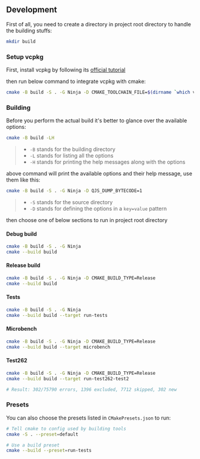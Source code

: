 ## Development

First of all, you need to create a directory in project root directory to handle the building stuffs:

```bash
mkdir build
```

### Setup vcpkg

First, install vcpkg by following its [official tutorial](https://vcpkg.io/en/getting-started.html)

then run below command to integrate vcpkg with cmake:

```bash
cmake -B build -S . -G Ninja -D CMAKE_TOOLCHAIN_FILE=$(dirname `which vcpkg`)/scripts/buildsystems/vcpkg.cmake
```

### Building

Before you perform the actual build it's better to glance over the available options:

```bash
cmake -B build -LH
```

> - `-B` stands for the building directory
> - `-L` stands for listing all the options
> - `-H` stands for printing the help messages along with the options

above command will print the available options and their help message, use them like this:

```bash
cmake -B build -S . -G Ninja -D QJS_DUMP_BYTECODE=1
```

> - `-S` stands for the source directory
> - `-D` stands for defining the options in a `key=value` pattern

then choose one of below sections to run in project root directory

#### Debug build

```bash
cmake -B build -S . -G Ninja
cmake --build build
```

#### Release build

```bash
cmake -B build -S . -G Ninja -D CMAKE_BUILD_TYPE=Release
cmake --build build
```

#### Tests

```bash
cmake -B build -S . -G Ninja
cmake --build build --target run-tests
```

#### Microbench

```bash
cmake -B build -S . -G Ninja -D CMAKE_BUILD_TYPE=Release
cmake --build build --target microbench
```

#### Test262

```bash
cmake -B build -S . -G Ninja -D CMAKE_BUILD_TYPE=Release
cmake --build build --target run-test262-test2

# Result: 302/75790 errors, 1396 excluded, 7712 skipped, 302 new
```

### Presets

You can also choose the presets listed in `CMakePresets.json` to run:

```bash
# Tell cmake to config used by building tools
cmake -S . --preset=default 

# Use a build preset
cmake --build --preset=run-tests 
```
